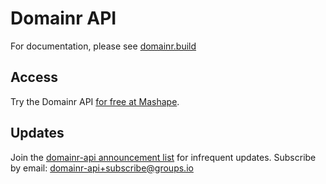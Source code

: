 # Domainr API

For documentation, please see [domainr.build](http://domainr.build)

## Access

Try the Domainr API [for free at Mashape](https://www.mashape.com/nbio/domainr).

## Updates

Join the [domainr-api announcement list](https://groups.io/org/groupsio/domainr-api) for infrequent updates. Subscribe by email: [domainr-api+subscribe@groups.io](mailto:domainr-api+subscribe@groups.io)
